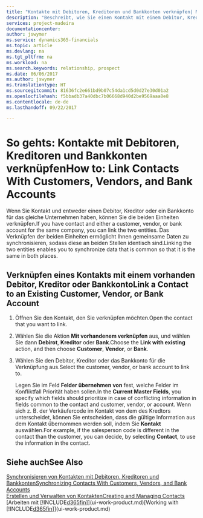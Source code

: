 ```yaml
---
title: "Kontakte mit Debitoren, Kreditoren und Bankkonten verknüpfen| Microsoft Docs"
description: "Beschreibt, wie Sie einen Kontakt mit einem Debitor, Kreditor oder einem Bankkonto aus dem gleichen Unternehmen verknüpfen, sodass Sie allgemeine Daten synchronisieren können."
services: project-madeira
documentationcenter: 
author: jswymer
ms.service: dynamics365-financials
ms.topic: article
ms.devlang: na
ms.tgt_pltfrm: na
ms.workload: na
ms.search.keywords: relationship, prospect
ms.date: 06/06/2017
ms.author: jswymer
ms.translationtype: HT
ms.sourcegitcommit: 81636fc2e661bd9b07c54da1cd5d0d27e30d01a2
ms.openlocfilehash: f5bbadb37a40dbc7b06668d940d2be9569aaa8e8
ms.contentlocale: de-de
ms.lasthandoff: 09/22/2017

---
```

# <a name="how-to-link-contacts-with-customers-vendors-and-bank-accounts"></a><span data-ttu-id="e6645-103">So gehts: Kontakte mit Debitoren, Kreditoren und Bankkonten verknüpfen</span><span class="sxs-lookup"><span data-stu-id="e6645-103">How to: Link Contacts With Customers, Vendors, and Bank Accounts</span></span>
<span data-ttu-id="e6645-104">Wenn Sie Kontakt und entweder einen Debitor, Kreditor oder ein Bankkonto für das gleiche Unternehmen haben, können Sie die beiden Einheiten verknüpfen.</span><span class="sxs-lookup"><span data-stu-id="e6645-104">If you have contact and either a customer, vendor, or bank account for the same company, you can link the two entities.</span></span> <span data-ttu-id="e6645-105">Das Verknüpfen der beiden Einheiten ermöglicht Ihnen gemeinsame Daten zu synchronisieren, sodass diese an beiden Stellen identisch sind.</span><span class="sxs-lookup"><span data-stu-id="e6645-105">Linking the two entities enables you to synchronize data that is common so that it is the same in both places.</span></span>

## <a name="link-a-contact-to-an-existing-customer-vendor-or-bank-account"></a><span data-ttu-id="e6645-106">Verknüpfen eines Kontakts mit einem vorhanden Debitor, Kreditor oder Bankkonto</span><span class="sxs-lookup"><span data-stu-id="e6645-106">Link a Contact to an Existing Customer, Vendor, or Bank Account</span></span>
1. <span data-ttu-id="e6645-107">Öffnen Sie den Kontakt, den Sie verknüpfen möchten.</span><span class="sxs-lookup"><span data-stu-id="e6645-107">Open the contact that you want to link.</span></span>
2. <span data-ttu-id="e6645-108">Wählen Sie die Aktion **Mit vorhandenem verknüpfen** aus, und wählen Sie dann **Debirot**, **Kreditor** oder **Bank**.</span><span class="sxs-lookup"><span data-stu-id="e6645-108">Choose the **Link with existing** action, and then choose **Customer**, **Vendor**, or **Bank**.</span></span>
3. <span data-ttu-id="e6645-109">Wählen Sie den Debitor, Kreditor oder das Bankkonto für die Verknüpfung aus.</span><span class="sxs-lookup"><span data-stu-id="e6645-109">Select the customer, vendor, or bank account to link to.</span></span>

   <span data-ttu-id="e6645-110">Legen Sie im Feld **Felder übernehmen von** fest, welche Felder im Konfliktfall Priorität haben sollen.</span><span class="sxs-lookup"><span data-stu-id="e6645-110">In the **Current Master Fields**, you specify which fields should prioritize in case of conflicting information in fields common to the contact and customer, vendor, or account.</span></span> <span data-ttu-id="e6645-111">Wenn sich z. B. der Verkäufercode im Kontakt von dem des Kredtors unterscheidet, können Sie entscheiden, dass die gültige Information aus dem Kontakt übernommen werden soll, indem Sie **Kontakt** auswählen.</span><span class="sxs-lookup"><span data-stu-id="e6645-111">For example, if the salesperson code is different in the contact than the customer, you can decide, by selecting **Contact**, to use the information in the contact.</span></span>

## <a name="see-also"></a><span data-ttu-id="e6645-112">Siehe auch</span><span class="sxs-lookup"><span data-stu-id="e6645-112">See Also</span></span>
[<span data-ttu-id="e6645-113">Synchronisieren von Kontakten mit Debitoren, Kreditoren und Bankkonten</span><span class="sxs-lookup"><span data-stu-id="e6645-113">Synchronizing Contacts With Customers, Vendors, and Bank Accounts</span></span>](marketing-synchronize-contacts-customers-vendors-bank-accounts.md)  
[<span data-ttu-id="e6645-114">Erstellen und Verwalten von Kontakten</span><span class="sxs-lookup"><span data-stu-id="e6645-114">Creating and Managing Contacts</span></span>](marketing-contacts.md)  
<span data-ttu-id="e6645-115">[Arbeiten mit [!INCLUDE[d365fin](includes/d365fin_md.md)]](ui-work-product.md)</span><span class="sxs-lookup"><span data-stu-id="e6645-115">[Working with [!INCLUDE[d365fin](includes/d365fin_md.md)]](ui-work-product.md)</span></span>  

